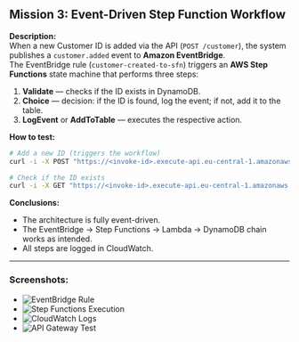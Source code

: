 ## Mission 3: Event-Driven Step Function Workflow

**Description:**  
When a new Customer ID is added via the API (`POST /customer`), the system publishes a `customer.added` event to **Amazon EventBridge**.  
The EventBridge rule (`customer-created-to-sfn`) triggers an **AWS Step Functions** state machine that performs three steps:
1. **Validate** — checks if the ID exists in DynamoDB.  
2. **Choice** — decision: if the ID is found, log the event; if not, add it to the table.  
3. **LogEvent** or **AddToTable** — executes the respective action.

**How to test:**  
```bash
# Add a new ID (triggers the workflow)
curl -i -X POST "https://<invoke-id>.execute-api.eu-central-1.amazonaws.com/dev/customer"   -H "Content-Type: application/json"   -H "x-api-key: <api_key>"   -d '{"id":"mission3-test-001"}'

# Check if the ID exists
curl -i -X GET "https://<invoke-id>.execute-api.eu-central-1.amazonaws.com/dev/customer?id=mission3-test-001"   -H "x-api-key: <api_key>"
```

**Conclusions:**  
- The architecture is fully event-driven.  
- The EventBridge → Step Functions → Lambda → DynamoDB chain works as intended.  
- All steps are logged in CloudWatch.

---

### Screenshots:
- ![EventBridge Rule](docs/mission3_eventbridge_rule.png)
- ![Step Functions Execution](docs/mission3_stepfunctions_execution.png)
- ![CloudWatch Logs](docs/mission3_cloudwatch_logs.png)
- ![API Gateway Test](docs/mission3_api_gateway_test.png)
